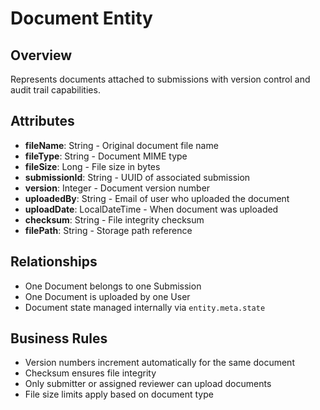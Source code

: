 # Document Entity

## Overview
Represents documents attached to submissions with version control and audit trail capabilities.

## Attributes
- **fileName**: String - Original document file name
- **fileType**: String - Document MIME type
- **fileSize**: Long - File size in bytes
- **submissionId**: String - UUID of associated submission
- **version**: Integer - Document version number
- **uploadedBy**: String - Email of user who uploaded the document
- **uploadDate**: LocalDateTime - When document was uploaded
- **checksum**: String - File integrity checksum
- **filePath**: String - Storage path reference

## Relationships
- One Document belongs to one Submission
- One Document is uploaded by one User
- Document state managed internally via `entity.meta.state`

## Business Rules
- Version numbers increment automatically for the same document
- Checksum ensures file integrity
- Only submitter or assigned reviewer can upload documents
- File size limits apply based on document type

